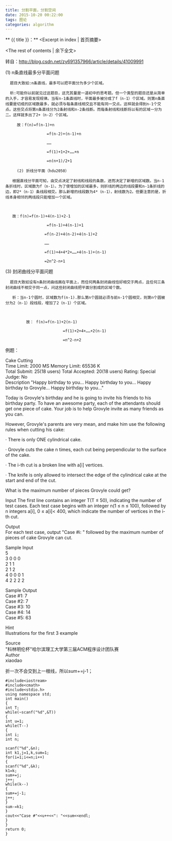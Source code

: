 ```yaml
---
title: 分割平面，分割空间
date: 2015-10-20 00:22:00
tags: 图论
categories: algorithm
---
```


** {{ title }}：** <Excerpt in index | 首页摘要>
<!-- more -->
<The rest of contents | 余下全文>

转自：http://blog.csdn.net/zy691357966/article/details/41009991

(1) n条直线最多分平面问题   

      题目大致如:n条直线，最多可以把平面分为多少个区域。    

      析:可能你以前就见过这题目，这充其量是一道初中的思考题。但一个类型的题目还是从简单的入手，才容易发现规律。当有n-1条直线时，平面最多被分成了f（n-1）个区域。则第n条直线要是切成的区域数最多，就必须与每条直线相交且不能有同一交点。这样就会得到n-1个交点。这些交点将第n条直线分为2条射线和n-2条线断。而每条射线和线断将以有的区域一分为二。这样就多出了2+（n-2）个区域。   

         故：f(n)=f(n-1)+n   

                      =f(n-2)+(n-1)+n   

                      ……   

                      =f(1)+1+2+……+n   

                      =n(n+1)/2+1   

         (2) 折线分平面（hdu2050）   

       根据直线分平面可知，由交点决定了射线和线段的条数，进而决定了新增的区域数。当n-1条折线时，区域数为f（n-1）。为了使增加的区域最多，则折线的两边的线段要和n-1条折线的边，即2*（n-1）条线段相交。那么新增的线段数为4*（n-1），射线数为2。但要注意的是，折线本身相邻的两线段只能增加一个区域。   

       

       故：f(n)=f(n-1)+4(n-1)+2-1   

                      =f(n-1)+4(n-1)+1   

                     =f(n-2)+4(n-2)+4(n-1)+2   

                     ……   

                     =f(1)+4+4*2+……+4(n-1)+(n-1)      

                     =2n^2-n+1   

 (3) 封闭曲线分平面问题    

      题目大致如设有n条封闭曲线画在平面上，而任何两条封闭曲线恰好相交于两点，且任何三条封闭曲线不相交于同一点，问这些封闭曲线把平面分割成的区域个数。   

       析：当n-1个圆时，区域数为f(n-1).那么第n个圆就必须与前n-1个圆相交，则第n个圆被分为2（n-1）段线段，增加了2（n-1）个区域。

  
   
             故： f(n)=f(n-1)+2(n-1)        

                             =f(1)+2+4+……+2(n-1)   

                             =n^2-n+2   


 
例题：   

Cake Cutting   
Time Limit: 2000 MS	Memory Limit: 65536 K   
Total Submit: 25(18 users)	Total Accepted: 20(18 users)	Rating: 	Special Judge: No    
Description
"Happy birthday to you... Happy birthday to you... Happy birthday to Grovyle... Happy birthday to you..."    

Today is Grovyle's birthday and he is going to invite his friends to his birthday party. To have an awesome party, each of the attendants should get one piece of cake. Your job is to help Grovyle invite as many friends as you can.

However, Grovyle's parents are very mean, and make him use the following rules when cutting his cake:    

·         There is only ONE cylindrical cake.   

·         Grovyle cuts the cake n times, each cut being perpendicular to the surface of the cake.   

·         The i-th cut is a broken line with a[i] vertices.   

·         The knife is only allowed to intersect the edge of the cylindrical cake at the start and end of the cut.

What is the maximum number of pieces Grovyle could get?   

Input
The first line contains an integer T(T ≤ 50), indicating the number of test cases. Each test case begins with an integer n(1 ≤ n ≤ 100), followed by n integers a[i], 0 ≤ a[i]< 400, which indicate the number of vertices in the i-th cut.   

Output   
For each test case, output "Case #i: " followed by the maximum number of pieces of cake Grovyle can cut.   

Sample Input   
5   
3 0 0 0   
2 1 1   
2 1 2   
4 0 0 0 1   
4 2 2 2 2   
 
Sample Output   
Case #1: 7   
Case #2: 7   
Case #3: 10   
Case #4: 14   
Case #5: 63   
 
Hint   
Illustrations for the first 3 example   







Source   
"科林明伦杯"哈尔滨理工大学第三届ACM程序设计团队赛   
Author   
xiaodao   
 


折一次不会交到上一根线，所以sum+=j-1；

```
#include<iostream>
#include<cmath>
#include<stdio.h>
using namespace std;
int main()
{
int T;
while(~scanf("%d",&T))
{	
int u=1;
while(T--)
{
int i;
int n;

scanf("%d",&n);
int k1,j=1,k,sum=1;
for(i=1;i<=n;i++)
{
scanf("%d",&k);
k1=k;
sum+=j;
j++;
while(k--)
{
sum+=j-1;
j++;
}
sum-=k1;
}
cout<<"Case #"<<u++<<": "<<sum<<endl;
}
}
return 0;
}
```